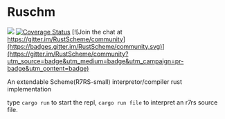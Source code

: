# Ruschm
![](https://github.com/Danielhu229/RustScheme/workflows/build/badge.svg) [![Coverage Status](https://coveralls.io/repos/github/Danielmelody/Ruschm/badge.svg?branch=master)](https://coveralls.io/github/Danielmelody/Ruschm?branch=master) [![Join the chat at https://gitter.im/RustScheme/community](https://badges.gitter.im/RustScheme/community.svg)](https://gitter.im/RustScheme/community?utm_source=badge&utm_medium=badge&utm_campaign=pr-badge&utm_content=badge)

An extendable Scheme(R7RS-small) interpretor/compiler rust implementation

type `cargo run` to start the repl, `cargo run file` to interpret an r7rs source file.

